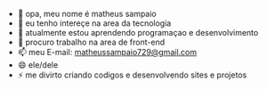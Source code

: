 - 👋 opa, meu nome é matheus sampaio
- 👀 eu tenho intereçe na area da tecnologia 
- 🌱 atualmente estou aprendendo programaçao e desenvolvimento
- 💞️ procuro trabalho na area de front-end
- 📫 meu E-mail: matheussampaio729@gmail.com
- 😄 ele/dele
- ⚡ me divirto criando codigos e desenvolvendo sites e projetos

<!---
MatheusSampaio01/MatheusSampaio01 is a ✨ special ✨ repository because its `README.md` (this file) appears on your GitHub profile.
You can click the Preview link to take a look at your changes.
--->
